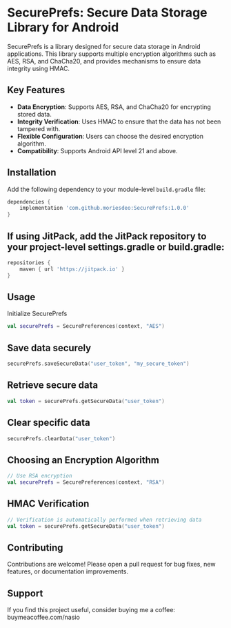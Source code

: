 # SecurePrefs: Secure Data Storage Library for Android

SecurePrefs is a library designed for secure data storage in Android applications. This library supports multiple encryption algorithms such as AES, RSA, and ChaCha20, and provides mechanisms to ensure data integrity using HMAC.

## Key Features
- **Data Encryption**: Supports AES, RSA, and ChaCha20 for encrypting stored data.
- **Integrity Verification**: Uses HMAC to ensure that the data has not been tampered with.
- **Flexible Configuration**: Users can choose the desired encryption algorithm.
- **Compatibility**: Supports Android API level 21 and above.

## Installation
Add the following dependency to your module-level `build.gradle` file:

```groovy
dependencies {
    implementation 'com.github.moriesdeo:SecurePrefs:1.0.0'
}

```
## If using JitPack, add the JitPack repository to your project-level settings.gradle or build.gradle:
```groovy
repositories {
    maven { url 'https://jitpack.io' }
}

```
## Usage
Initialize SecurePrefs
```kotlin
val securePrefs = SecurePreferences(context, "AES")

```
## Save data securely
```kotlin
securePrefs.saveSecureData("user_token", "my_secure_token")

```
## Retrieve secure data
```kotlin
val token = securePrefs.getSecureData("user_token")

```
## Clear specific data
```kotlin
securePrefs.clearData("user_token")

```
## Choosing an Encryption Algorithm

```kotlin
// Use RSA encryption
val securePrefs = SecurePreferences(context, "RSA")

```
## HMAC Verification
```kotlin
// Verification is automatically performed when retrieving data
val token = securePrefs.getSecureData("user_token")

```
## Contributing
Contributions are welcome! Please open a pull request for bug fixes, new features, or documentation improvements.

## Support
If you find this project useful, consider buying me a coffee:
buymeacoffee.com/nasio
